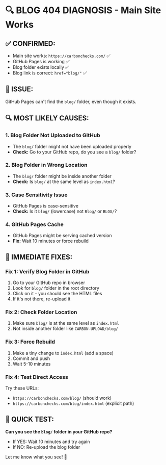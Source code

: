 # 🔍 BLOG 404 DIAGNOSIS - Main Site Works

## **✅ CONFIRMED:**
- Main site works: `https://carbonchecks.com/` ✅
- GitHub Pages is working ✅
- Blog folder exists locally ✅
- Blog link is correct: `href="blog/"` ✅

## **🚨 ISSUE:**
GitHub Pages can't find the `blog/` folder, even though it exists.

## **🔍 MOST LIKELY CAUSES:**

### **1. Blog Folder Not Uploaded to GitHub**
- The `blog/` folder might not have been uploaded properly
- **Check:** Go to your GitHub repo, do you see a `blog/` folder?

### **2. Blog Folder in Wrong Location**
- The `blog/` folder might be inside another folder
- **Check:** Is `blog/` at the same level as `index.html`?

### **3. Case Sensitivity Issue**
- GitHub Pages is case-sensitive
- **Check:** Is it `blog/` (lowercase) not `Blog/` or `BLOG/`?

### **4. GitHub Pages Cache**
- GitHub Pages might be serving cached version
- **Fix:** Wait 10 minutes or force rebuild

## **🔧 IMMEDIATE FIXES:**

### **Fix 1: Verify Blog Folder in GitHub**
1. Go to your GitHub repo in browser
2. Look for `blog/` folder in the root directory
3. Click on it - you should see the HTML files
4. If it's not there, re-upload it

### **Fix 2: Check Folder Location**
1. Make sure `blog/` is at the same level as `index.html`
2. Not inside another folder like `CARBON-UPLOAD/blog/`

### **Fix 3: Force Rebuild**
1. Make a tiny change to `index.html` (add a space)
2. Commit and push
3. Wait 5-10 minutes

### **Fix 4: Test Direct Access**
Try these URLs:
- `https://carbonchecks.com/blog/` (should work)
- `https://carbonchecks.com/blog/index.html` (explicit path)

## **🎯 QUICK TEST:**

**Can you see the `blog/` folder in your GitHub repo?**
- If YES: Wait 10 minutes and try again
- If NO: Re-upload the blog folder

Let me know what you see! 🚀
